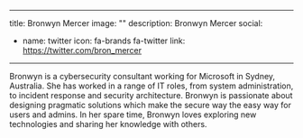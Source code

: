 
---
title: Bronwyn Mercer
image: ""
description: Bronwyn Mercer
social:

  - name: twitter
    icon: fa-brands fa-twitter
    link: https://twitter.com/bron_mercer

---

Bronwyn is a cybersecurity consultant working for Microsoft in Sydney, Australia. She has worked in a range of IT roles, from system administration, to incident response and security architecture. Bronwyn is passionate about designing pragmatic solutions which make the secure way the easy way for users and admins. In her spare time, Bronwyn loves exploring new technologies and sharing her knowledge with others.